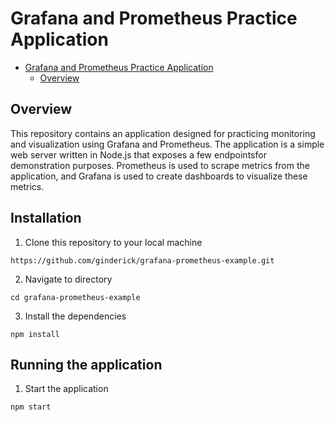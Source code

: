 # Grafana and Prometheus Practice Application

<!--toc:start-->

- [Grafana and Prometheus Practice Application](#grafana-and-prometheus-practice-application)
  - [Overview](#overview)
  <!--toc:end-->

## Overview

This repository contains an application designed for practicing monitoring and visualization using Grafana and Prometheus. The application is a simple web server written in Node.js that exposes a few endpointsfor demonstration purposes. Prometheus is used to scrape metrics from the application, and Grafana is used to create dashboards to visualize these metrics.

## Installation

1. Clone this repository to your local machine

```
https://github.com/ginderick/grafana-prometheus-example.git
```

2. Navigate to directory

```
cd grafana-prometheus-example
```

3. Install the dependencies

```
npm install
```

## Running the application

1. Start the application

```
npm start
```
